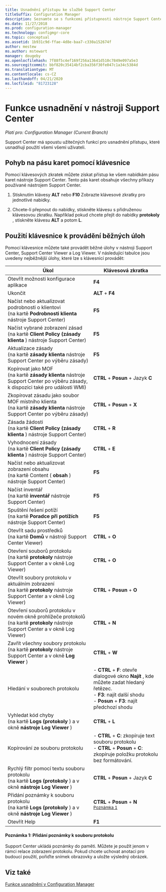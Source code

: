 ```yaml
---
title: Usnadnění přístupu ke službě Support Center
titleSuffix: Configuration Manager
description: Seznamte se s funkcemi přístupnosti nástroje Support Center v Configuration Manager.
ms.date: 11/27/2018
ms.prod: configuration-manager
ms.technology: configmgr-core
ms.topic: conceptual
ms.assetid: 1b931c9d-ffae-4d8e-baa7-c330a152674f
author: mestew
ms.author: mstewart
manager: dougeby
ms.openlocfilehash: 7f88f5c4ef169f256a13641d510c7849e097a5e3
ms.sourcegitcommit: bbf820c35414bf2cba356f30fe047c1a34c5384d
ms.translationtype: MT
ms.contentlocale: cs-CZ
ms.lasthandoff: 04/21/2020
ms.locfileid: "81723128"
---
```

# <a name="accessibility-features-in-support-center"></a>Funkce usnadnění v nástroji Support Center

*Platí pro: Configuration Manager (Current Branch)*

Support Center má spoustu užitečných funkcí pro usnadnění přístupu, které usnadňují použití všemi všemi uživateli. 



## <a name="use-the-keyboard-to-move-around-the-ribbon"></a>Pohyb na pásu karet pomocí klávesnice

Pomocí klávesových zkratek můžete získat přístup ke všem nabídkám pásu karet nástroje Support Center. Tento pás karet obsahuje všechny příkazy používané nástrojem Support Center.

1.  Stisknutím klávesy **ALT** nebo **F10** Zobrazte klávesové zkratky pro jednotlivé nabídky.

2.  Chcete-li přepnout do nabídky, stiskněte klávesu s přidruženou klávesovou zkratku. Například pokud chcete přejít do nabídky **protokoly** , stiskněte klávesu **ALT** a potom **L**.



## <a name="use-the-keyboard-to-perform-common-tasks"></a>Použití klávesnice k provádění běžných úloh

Pomocí klávesnice můžete také provádět běžné úlohy v nástroji Support Center, Support Center Viewer a Log Viewer. V následující tabulce jsou uvedeny nejběžnější úlohy, které lze s klávesnicí provádět:


|Úkol  |Klávesová zkratka  |
|---------|---------|
|Otevřít možnosti konfigurace aplikace |**F4**|
|Ukončit     |**ALT**  +  **F4**|
|Načíst nebo aktualizovat podrobnosti o klientovi<br>(na kartě **Podrobnosti klienta** nástroje Support Center)|**F5**|
|Načíst vybrané zobrazení zásad<br>(na kartě **Client Policy (zásady klienta** ) nástroje Support Center)|**F5**|
|Aktualizace zásady<br>(na kartě **zásady klienta** nástroje Support Center po výběru zásady)|**F5** |
|Kopírovat jako MOF<br>(na kartě **zásady klienta** nástroje Support Center po výběru zásady, k dispozici také pro události WMI)|**CTRL**  +  **Posun**  +  Jazyk **C** |
|Zkopírovat zásadu jako soubor MOF místního klienta<br>(na kartě **zásady klienta** nástroje Support Center po výběru zásady)|**CTRL**  +  **Posun**  +  **X** |
|Zásada žádosti<br>(na kartě **Client Policy (zásady klienta** ) nástroje Support Center)|**CTRL**  +  **R** |
|Vyhodnocení zásady<br>(na kartě **Client Policy (zásady klienta** ) nástroje Support Center)|**CTRL**  +  **E** |
|Načíst nebo aktualizovat zobrazení obsahu<br>(na kartě Content ( **obsah** ) nástroje Support Center)|**F5** |
|Načíst inventář<br>(na kartě **inventář** nástroje Support Center)|**F5** |
|Spuštění řešení potíží<br>(na kartě **Poradce při potížích** nástroje Support Center)|**F5** |
|Otevřít sadu prostředků<br>(na kartě **Domů** v nástroji Support Center Viewer)|**CTRL**  +  **O** |
|Otevření souborů protokolu<br>(na kartě **protokoly** nástroje Support Center a v okně Log Viewer)|**CTRL**  +  **O** |
|Otevřít soubory protokolu v aktuálním zobrazení<br>(na kartě **protokoly** nástroje Support Center a v okně Log Viewer)|**CTRL**  +  **Posun**  +  **O** |
|Otevření souborů protokolu v novém okně prohlížeče protokolů<br>(na kartě **protokoly** nástroje Support Center a v okně Log Viewer)|**CTRL**  +  **N** |
|Zavřít všechny soubory protokolu<br>(na kartě **protokoly** nástroje Support Center a v okně **Log Viewer** )|**CTRL**  +  **W** |
|Hledání v souborech protokolu| - **CTRL**  +  **F**: otevře dialogové okno **Najít** , kde můžete zadat hledaný řetězec.<br> - **F3**: najít další shodu<br> - **Posun**  +  **F3**: najít předchozí shodu|
|Vyhledat kód chyby<br>(na kartě **Logs (protokoly** ) a v okně **nástroje Log Viewer** )|**CTRL**  +  **L** |
|Kopírování ze souboru protokolu| - **CTRL**  +  **C**: zkopíruje text souboru protokolu<br> - **CTRL**  +  **Posun**  +  **C**: zkopíruje položku protokolu bez formátování.|
|Rychlý filtr pomocí textu souboru protokolu<br>(na kartě **Logs (protokoly** ) a v okně **nástroje Log Viewer** )|**CTRL**  +  **Posun**  +  Jazyk **C** |
|Přidání poznámky k souboru protokolu<br>(na kartě **Logs (protokoly** ) a v okně **nástroje Log Viewer** )|**CTRL**  +  **Posun**  +  **N** <sup>[Poznámka 1](#bkmk_note1)</sup>|
|Otevřít Help|**F1**|


#### <a name="note-1-annotate-a-log-file"></a><a name="bkmk_note1"></a>Poznámka 1: Přidání poznámky k souboru protokolu
Support Center ukládá poznámky do paměti. Můžete je použít jenom v rámci relace zobrazení protokolu. Pokud chcete uchovat anotaci pro budoucí použití, pořiďte snímek obrazovky a uložte výsledný obrázek.


## <a name="see-also"></a>Viz také

[Funkce usnadnění v Configuration Manager](../understand/accessibility-features.md)

